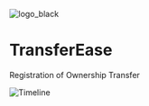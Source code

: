 ![logo_black](https://github.com/naveensanjula975/TransferEase/assets/82176749/355f5a9f-c856-4cb4-9c35-686474a524a9)

# TransferEase
Registration of Ownership Transfer

![Timeline](https://github.com/naveensanjula975/TransferEase/assets/82176749/7c413db5-5a9f-44a1-a33d-d064724ca82d)

